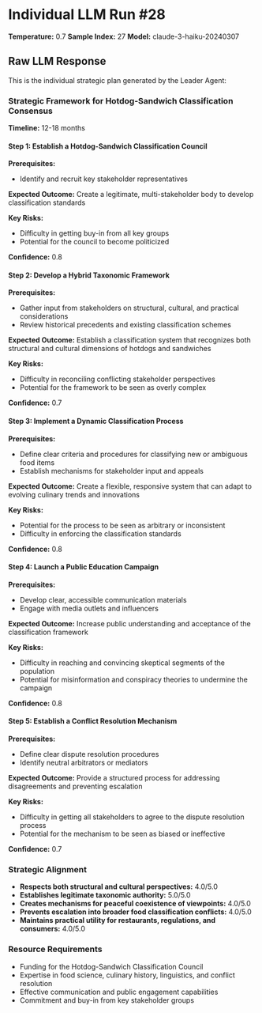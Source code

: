 # Individual LLM Run #28

**Temperature:** 0.7
**Sample Index:** 27
**Model:** claude-3-haiku-20240307

## Raw LLM Response

This is the individual strategic plan generated by the Leader Agent:

### Strategic Framework for Hotdog-Sandwich Classification Consensus

**Timeline:** 12-18 months

#### Step 1: Establish a Hotdog-Sandwich Classification Council

**Prerequisites:**
- Identify and recruit key stakeholder representatives

**Expected Outcome:** Create a legitimate, multi-stakeholder body to develop classification standards

**Key Risks:**
- Difficulty in getting buy-in from all key groups
- Potential for the council to become politicized

**Confidence:** 0.8

#### Step 2: Develop a Hybrid Taxonomic Framework

**Prerequisites:**
- Gather input from stakeholders on structural, cultural, and practical considerations
- Review historical precedents and existing classification schemes

**Expected Outcome:** Establish a classification system that recognizes both structural and cultural dimensions of hotdogs and sandwiches

**Key Risks:**
- Difficulty in reconciling conflicting stakeholder perspectives
- Potential for the framework to be seen as overly complex

**Confidence:** 0.7

#### Step 3: Implement a Dynamic Classification Process

**Prerequisites:**
- Define clear criteria and procedures for classifying new or ambiguous food items
- Establish mechanisms for stakeholder input and appeals

**Expected Outcome:** Create a flexible, responsive system that can adapt to evolving culinary trends and innovations

**Key Risks:**
- Potential for the process to be seen as arbitrary or inconsistent
- Difficulty in enforcing the classification standards

**Confidence:** 0.8

#### Step 4: Launch a Public Education Campaign

**Prerequisites:**
- Develop clear, accessible communication materials
- Engage with media outlets and influencers

**Expected Outcome:** Increase public understanding and acceptance of the classification framework

**Key Risks:**
- Difficulty in reaching and convincing skeptical segments of the population
- Potential for misinformation and conspiracy theories to undermine the campaign

**Confidence:** 0.8

#### Step 5: Establish a Conflict Resolution Mechanism

**Prerequisites:**
- Define clear dispute resolution procedures
- Identify neutral arbitrators or mediators

**Expected Outcome:** Provide a structured process for addressing disagreements and preventing escalation

**Key Risks:**
- Difficulty in getting all stakeholders to agree to the dispute resolution process
- Potential for the mechanism to be seen as biased or ineffective

**Confidence:** 0.7

### Strategic Alignment

- **Respects both structural and cultural perspectives:** 4.0/5.0
- **Establishes legitimate taxonomic authority:** 5.0/5.0
- **Creates mechanisms for peaceful coexistence of viewpoints:** 4.0/5.0
- **Prevents escalation into broader food classification conflicts:** 4.0/5.0
- **Maintains practical utility for restaurants, regulations, and consumers:** 4.0/5.0

### Resource Requirements

- Funding for the Hotdog-Sandwich Classification Council
- Expertise in food science, culinary history, linguistics, and conflict resolution
- Effective communication and public engagement capabilities
- Commitment and buy-in from key stakeholder groups
